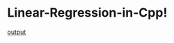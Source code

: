 # Linear-Regression-in-Cpp!

[output](https://user-images.githubusercontent.com/54465512/119248078-559c2e80-bbac-11eb-90e9-544d9e406f07.jpg)
